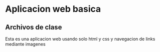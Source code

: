# Aplicacion web basica

## Archivos de clase

Esta es una aplicacion web usando solo html y css y navegacion de links mediante imagenes
